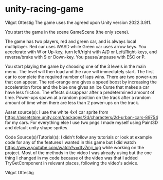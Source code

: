 # unity-racing-game
Vilgot Ottestig
The game uses the agreed upon Unity version 2022.3.9f1.

You start the game in the scene GameScene (the only scene).

The game has two players, red and green car, and is always local multiplayer. Red car uses WASD while Green car uses arrow keys. You accelerate with W or Up-key, turn left/right with A/D or Left/Right-keys, and reverse/brake with S or Down-key. You pause/unpause with ESC or P.

You start playing the game by choosing one of the 3 levels in the main menu. The level will then load and the race will immediately start. The first car to complete the required number of laps wins. There are two power-ups that can appear. The red-orange one gives a speed boost by increasing the acceleration force and the blue one gives an Ice Curse that makes a car have less friction. The effects dissappear after a predetermined amount of time. Power-ups spawn at a random position on the track after a random amount of time when there are less than 2 power-ups on the track.

Asset source(s):
I use the white 4x4 car sprite from https://assetstore.unity.com/packages/2d/characters/2d-urban-cars-89754 for my cars. For everything else I use two pngs I made myself using Paint3D and default unity shape sprites.

Code Source(s)/Tutorial(s):
I didn't follow any tutorials or look at example code for any of the features I wanted in this game but I did watch https://www.youtube.com/watch?v=dtv7mjj_iog while working on the project. Most of the methods in the video I was already using but the one thing I changed in my code because of the video was that I added TryGetComponent in relevant places, following the video's advice.

Vilgot Ottestig